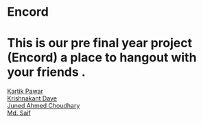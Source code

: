 # Encord
# This is our pre final year project (Encord) a place to hangout with your friends .

[Kartik Pawar](https://github.com/kartikpawar10) </br>
[Krishnakant Dave](https://github.com/krish736) </br>
[Juned Ahmed Choudhary](https://github.com/JUNED-AHMED-CHOUDHARY)</br>
[Md. Saif](https://github.com/Saifprogramm)
